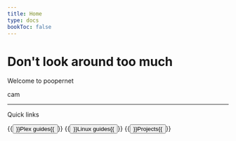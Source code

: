 ```yaml
---
title: Home
type: docs
bookToc: false
---
```


# Don't look around too much

Welcome to poopernet 

cam

---

Quick links

{{<button relref="/docs/pages/plex-guides">}}Plex guides{{</button>}}
{{<button relref="/docs/pages/linux-guides">}}Linux guides{{</button>}}
{{<button relref="/docs/pages/projects">}}Projects{{</button>}}

